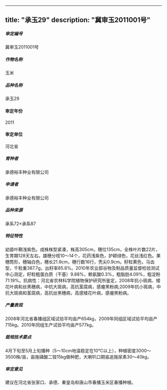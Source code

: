 
---
title: "承玉29"
description: "冀审玉2011001号"
---
##### 审定编号 
冀审玉2011001号

##### 作物名称
玉米

##### 品种名称
承玉29

#### 审定年份
2011	

#### 审定单位
河北省

##### 育种者
承德裕丰种业有限公司

##### 申请者
承德裕丰种业有限公司

##### 品种来源
承系72×承系87

##### 特征特性
幼苗叶鞘浅紫色。成株株型紧凑，株高305cm，穗位135cm，全株叶片数22片，生育期128天左右。雄穗分枝10～14个，花药浅紫色，护颖绿色，花丝浅红色。果穗筒形，穗轴白色，穗长21.9cm，穗行数16行，秃尖0.9cm。籽粒黄色，马齿型，千粒重387.7g，出籽率85.8%。2010年农业部谷物及制品质量监督检验测试中心测定，籽粒粗蛋白质（干基）9.88%，赖氨酸0.3%，粗脂肪4.09%，粗淀粉71.19%。抗病性：河北省农林科学院植物保护研究所鉴定，2008年抗小斑病、矮花叶病和丝黑穗病，中抗大斑病，高抗茎腐病，感瘤黑粉病;2009年抗小斑病，中抗大斑病和茎腐病，高抗丝黑穗病，高感矮花叶病，感瘤黑粉病。

##### 产量表现
2008年河北省春播组区域试验平均亩产654kg，2009年同组区域试验平均亩产715kg。2010年同组生产试验平均亩产577kg。 

##### 栽培技术要点
4月下旬至5月上旬播种（5～10cm地温稳定在10℃以上），种植密度3000～3500株/亩，亩施磷酸二铵15kg做种肥，大喇叭口期亩追施尿素30～40kg。

##### 审定意见
建议在河北省张家口、承德、秦皇岛和唐山市春播玉米区春播种植。


